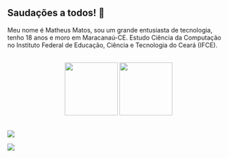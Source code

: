 ## Saudações a todos! 👋

Meu nome é Matheus Matos, sou um grande entusiasta de tecnologia, tenho 18 anos e moro em Maracanaú-CE. Estudo Ciência da Computação no Instituto Federal de Educação, Ciência e Tecnologia do Ceará (IFCE).



<br>

<!-- GITHUB STATUS -->
<div align="center">
  <img height="120em" src="https://github-readme-stats.vercel.app/api?username=Matheusmatos2916&show_icons=true&theme=dracula&include_all_commits=true&count_private=true"/>
  <img height="120em" src="https://github-readme-stats.vercel.app/api/top-langs/?username=Matheusmatos2916&layout=compact&langs_count=7&theme=dracula"/>

  <!-- TEMAS: dark, radical, merko, gruvbox, tokyonight, onedark, cobalt, synthwave, highcontrast, dracula -->
</div>

<br>

<!-- REDES SOCIAIS -->
<div align="left">
 

  <a href="https://www.linkedin.com/in/matheus-matos-b478871b9/" target="_blank"><img src="https://is3-ssl.mzstatic.com/image/thumb/Purple126/v4/69/fe/d7/69fed716-fe70-9b1e-3701-4128f6333f58/AppIcon-0-1x_U007emarketing-0-7-0-85-220.png/16x16bb.png" target="_blank"></a>  
  
  ![](https://visitor-badge.glitch.me/badge?page_id=Matheusmatos2916)
</div>



